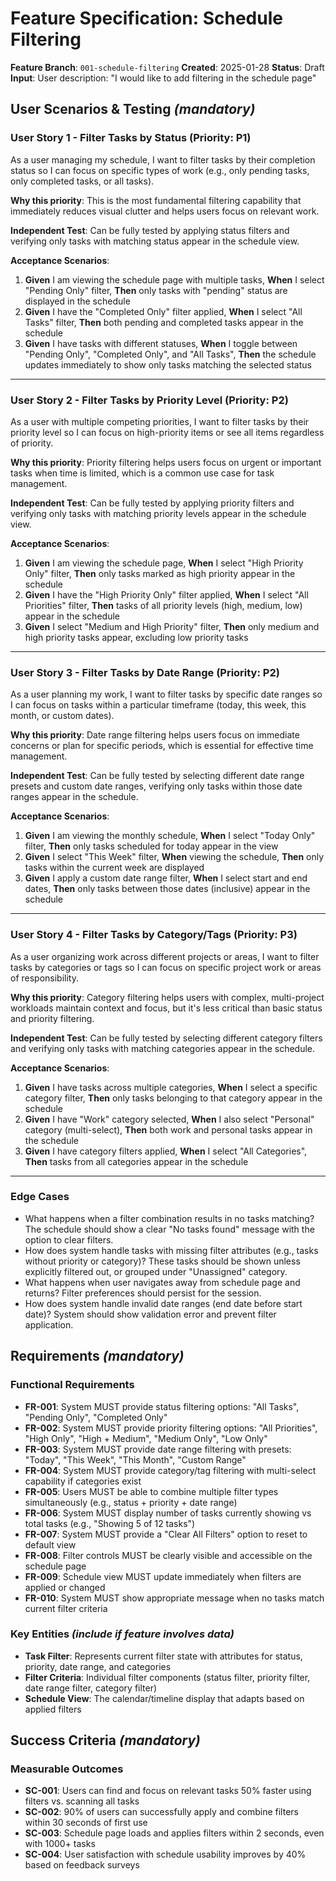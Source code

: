 # Feature Specification: Schedule Filtering

**Feature Branch**: `001-schedule-filtering`
**Created**: 2025-01-28
**Status**: Draft
**Input**: User description: "I would like to add filtering in the schedule page"

## User Scenarios & Testing *(mandatory)*

### User Story 1 - Filter Tasks by Status (Priority: P1)

As a user managing my schedule, I want to filter tasks by their completion status so I can focus on specific types of work (e.g., only pending tasks, only completed tasks, or all tasks).

**Why this priority**: This is the most fundamental filtering capability that immediately reduces visual clutter and helps users focus on relevant work.

**Independent Test**: Can be fully tested by applying status filters and verifying only tasks with matching status appear in the schedule view.

**Acceptance Scenarios**:

1. **Given** I am viewing the schedule page with multiple tasks, **When** I select "Pending Only" filter, **Then** only tasks with "pending" status are displayed in the schedule
2. **Given** I have the "Completed Only" filter applied, **When** I select "All Tasks" filter, **Then** both pending and completed tasks appear in the schedule
3. **Given** I have tasks with different statuses, **When** I toggle between "Pending Only", "Completed Only", and "All Tasks", **Then** the schedule updates immediately to show only tasks matching the selected status

---

### User Story 2 - Filter Tasks by Priority Level (Priority: P2)

As a user with multiple competing priorities, I want to filter tasks by their priority level so I can focus on high-priority items or see all items regardless of priority.

**Why this priority**: Priority filtering helps users focus on urgent or important tasks when time is limited, which is a common use case for task management.

**Independent Test**: Can be fully tested by applying priority filters and verifying only tasks with matching priority levels appear in the schedule view.

**Acceptance Scenarios**:

1. **Given** I am viewing the schedule page, **When** I select "High Priority Only" filter, **Then** only tasks marked as high priority appear in the schedule
2. **Given** I have the "High Priority Only" filter applied, **When** I select "All Priorities" filter, **Then** tasks of all priority levels (high, medium, low) appear in the schedule
3. **Given** I select "Medium and High Priority" filter, **Then** only medium and high priority tasks appear, excluding low priority tasks

---

### User Story 3 - Filter Tasks by Date Range (Priority: P2)

As a user planning my work, I want to filter tasks by specific date ranges so I can focus on tasks within a particular timeframe (today, this week, this month, or custom dates).

**Why this priority**: Date range filtering helps users focus on immediate concerns or plan for specific periods, which is essential for effective time management.

**Independent Test**: Can be fully tested by selecting different date range presets and custom date ranges, verifying only tasks within those date ranges appear in the schedule.

**Acceptance Scenarios**:

1. **Given** I am viewing the monthly schedule, **When** I select "Today Only" filter, **Then** only tasks scheduled for today appear in the view
2. **Given** I select "This Week" filter, **When** viewing the schedule, **Then** only tasks within the current week are displayed
3. **Given** I apply a custom date range filter, **When** I select start and end dates, **Then** only tasks between those dates (inclusive) appear in the schedule

---

### User Story 4 - Filter Tasks by Category/Tags (Priority: P3)

As a user organizing work across different projects or areas, I want to filter tasks by categories or tags so I can focus on specific project work or areas of responsibility.

**Why this priority**: Category filtering helps users with complex, multi-project workloads maintain context and focus, but it's less critical than basic status and priority filtering.

**Independent Test**: Can be fully tested by selecting different category filters and verifying only tasks with matching categories appear in the schedule.

**Acceptance Scenarios**:

1. **Given** I have tasks across multiple categories, **When** I select a specific category filter, **Then** only tasks belonging to that category appear in the schedule
2. **Given** I have "Work" category selected, **When** I also select "Personal" category (multi-select), **Then** both work and personal tasks appear in the schedule
3. **Given** I have category filters applied, **When** I select "All Categories", **Then** tasks from all categories appear in the schedule

---

### Edge Cases

- What happens when a filter combination results in no tasks matching? The schedule should show a clear "No tasks found" message with the option to clear filters.
- How does system handle tasks with missing filter attributes (e.g., tasks without priority or category)? These tasks should be shown unless explicitly filtered out, or grouped under "Unassigned" category.
- What happens when user navigates away from schedule page and returns? Filter preferences should persist for the session.
- How does system handle invalid date ranges (end date before start date)? System should show validation error and prevent filter application.

## Requirements *(mandatory)*

### Functional Requirements

- **FR-001**: System MUST provide status filtering options: "All Tasks", "Pending Only", "Completed Only"
- **FR-002**: System MUST provide priority filtering options: "All Priorities", "High Only", "High + Medium", "Medium Only", "Low Only"
- **FR-003**: System MUST provide date range filtering with presets: "Today", "This Week", "This Month", "Custom Range"
- **FR-004**: System MUST provide category/tag filtering with multi-select capability if categories exist
- **FR-005**: Users MUST be able to combine multiple filter types simultaneously (e.g., status + priority + date range)
- **FR-006**: System MUST display number of tasks currently showing vs total tasks (e.g., "Showing 5 of 12 tasks")
- **FR-007**: System MUST provide a "Clear All Filters" option to reset to default view
- **FR-008**: Filter controls MUST be clearly visible and accessible on the schedule page
- **FR-009**: Schedule view MUST update immediately when filters are applied or changed
- **FR-010**: System MUST show appropriate message when no tasks match current filter criteria

### Key Entities *(include if feature involves data)*

- **Task Filter**: Represents current filter state with attributes for status, priority, date range, and categories
- **Filter Criteria**: Individual filter components (status filter, priority filter, date range filter, category filter)
- **Schedule View**: The calendar/timeline display that adapts based on applied filters

## Success Criteria *(mandatory)*

### Measurable Outcomes

- **SC-001**: Users can find and focus on relevant tasks 50% faster using filters vs. scanning all tasks
- **SC-002**: 90% of users can successfully apply and combine filters within 30 seconds of first use
- **SC-003**: Schedule page loads and applies filters within 2 seconds, even with 1000+ tasks
- **SC-004**: User satisfaction with schedule usability improves by 40% based on feedback surveys